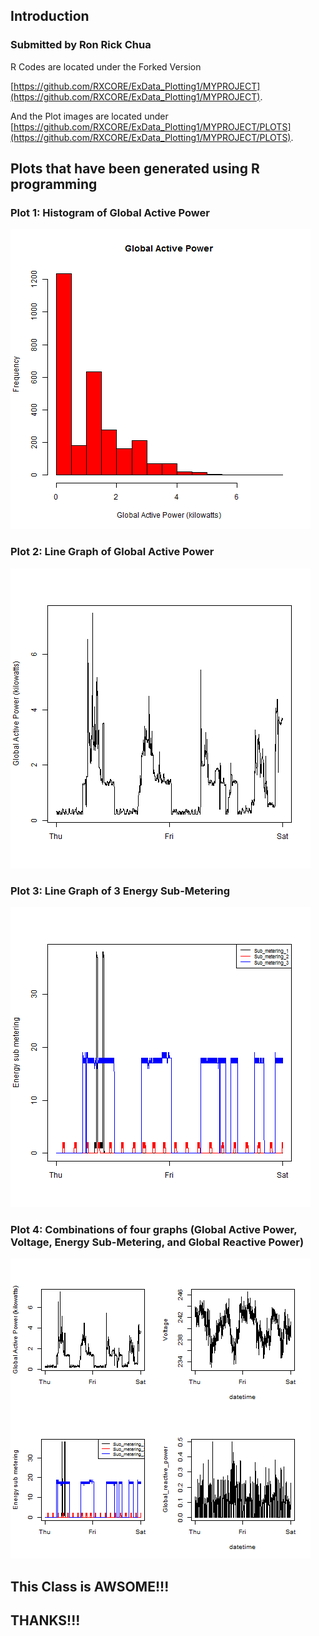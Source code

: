 
## Introduction
###  Submitted by Ron Rick Chua

R Codes are located under the Forked Version 

[https://github.com/RXCORE/ExData_Plotting1/MYPROJECT](https://github.com/RXCORE/ExData_Plotting1/MYPROJECT).

And the Plot images are located under
[https://github.com/RXCORE/ExData_Plotting1/MYPROJECT/PLOTS](https://github.com/RXCORE/ExData_Plotting1/MYPROJECT/PLOTS).


## Plots that have been generated using R programming

### Plot 1: Histogram of Global Active Power

![plot of chunk plot1.png](PLOTS/plot1.png)

### Plot 2: Line Graph of Global Active Power

![plot of chunk plot2.png](PLOTS/plot2.png)

### Plot 3: Line Graph of 3 Energy Sub-Metering 

![plot of chunk plot3.png](PLOTS/plot3.png)

### Plot 4: Combinations of four graphs (Global Active Power, Voltage, Energy Sub-Metering, and Global Reactive Power) 

![plot of chunk plot4.png](PLOTS/plot4.png)




## This Class is AWSOME!!!
## THANKS!!!
